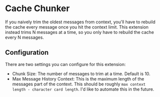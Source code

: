 # Cache Chunker

If you naively trim the oldest messages from context, you'll have to rebuild the cache every message once you hit the context limit. This extension instead trims N messages at a time, so you only have to rebuild the cache every N messages.

## Configuration

There are two settings you can configure for this extension:

- Chunk Size: The number of messages to trim at a time. Default is 10.
- Max Message History Context: This is the maximum length of the messages part of the context. This should be roughly `max context length - character card length`. I'd like to automate this in the future.
